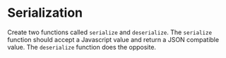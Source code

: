 # Serialization
Create two functions called `serialize` and `deserialize`. The `serialize` function should accept a Javascript value and return a JSON compatible value. The `deserialize` function does the opposite.
